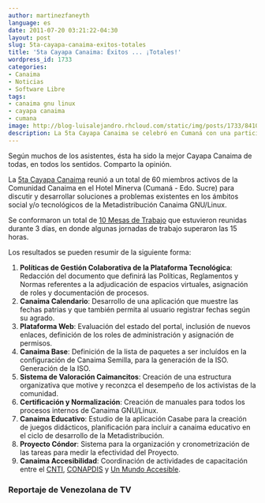 ```yaml
---
author: martinezfaneyth
language: es
date: 2011-07-20 03:21:22-04:30
layout: post
slug: 5ta-cayapa-canaima-exitos-totales
title: '5ta Cayapa Canaima: Éxitos ... ¡Totales!'
wordpress_id: 1733
categories:
- Canaima
- Noticias
- Software Libre
tags:
- canaima gnu linux
- cayapa canaima
- cumana
image: http://blog-luisalejandro.rhcloud.com/static/img/posts/1733/84104314d029ea00dff7a86f38508e9f.jpg
description: La 5ta Cayapa Canaima se celebró en Cumaná con una participación masiva de la comunidad.
---
```


Según muchos de los asistentes, ésta ha sido la mejor Cayapa Canaima de todas, en todos los sentidos. Comparto la opinión.

La [5ta Cayapa Canaima](http://huntingbears.com.ve/hijo-er-diablo-5ta-cayapa-canaima-en-cumana.html) reunió a un total de 60 miembros activos de la Comunidad Canaima en el Hotel Minerva (Cumaná - Edo. Sucre) para discutir y desarrollar soluciones a problemas existentes en los ámbitos social y/o tecnológicos de la Metadistribución Canaima GNU/Linux.

Se conformaron un total de [10 Mesas de Trabajo](http://blog-luisalejandro.rhcloud.com/static/img/posts/1733/84104314d029ea00dff7a86f38508e9f.jpg) que estuvieron reunidas durante 3 días, en donde algunas jornadas de trabajo superaron las 15 horas.

Los resultados se pueden resumir de la siguiente forma:

1. **Políticas de Gestión Colaborativa de la Plataforma Tecnológica**: Redacción del documento que definirá las Políticas, Reglamentos y Normas referentes a la adjudicación de espacios virtuales, asignación de roles y documentación de procesos.
2. **Canaima Calendario**: Desarrollo de una aplicación que muestre las fechas patrias y que también permita al usuario registrar fechas según su agrado.
3. **Plataforma Web**: Evaluación del estado del portal, inclusión de nuevos enlaces, definición de los roles de administración y asignación de permisos.
4. **Canaima Base**: Definición de la lista de paquetes a ser incluídos en la configuración de Canaima Semilla, para la generación de la ISO. Generación de la ISO.
5. **Sistema de Valoración Caimancitos**: Creación de una estructura organizativa que motive y reconzca el desempeño de los activistas de la comunidad.
6. **Certificación y Normalización**: Creación de manuales para todos los procesos internos de Canaima GNU/Linux.
7. **Canaima Educativo**: Estudio de la aplicación Casabe para la creación de juegos didácticos, planificación para incluir a canaima educativo en el ciclo de desarrollo de la Metadistribución.
8. **Proyecto Cóndor**: Sistema para la organización y cronometrización de las tareas para medir la efectividad del Proyecto.
9. **Canaima Accesibilidad**: Coordinación de actividades de capacitación entre el [CNTI](http://www.cnti.gob.ve/), [CONAPDIS](http://www.conapdis.gob.ve/) y [Un Mundo Accesible](http://mundoaccesible.org.ve/).

<!-- more -->

### Reportaje de Venezolana de TV

<span class="youtube" data-youtube-id="7bcUd3eznTk"></span>
<span class="youtube" data-youtube-id="IeqI4VZrbig"></span>
